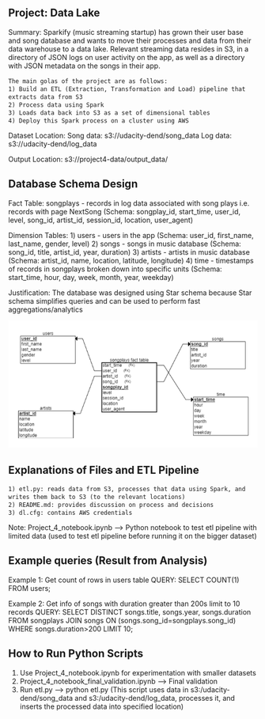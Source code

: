 Project: Data Lake
-------------------------------------
Summary:
	Sparkify (music streaming startup) has grown their user base and song database and wants to move their processes and data from their data warehouse to a data lake.
	Relevant streaming data resides in S3, in a directory of JSON logs on user activity on the app, as well as a directory with JSON metadata on the songs in their app.
	
	The main golas of the project are as follows:
	1) Build an ETL (Extraction, Transformation and Load) pipeline that extracts data from S3
	2) Process data using Spark
	3) Loads data back into S3 as a set of dimensional tables
	4) Deploy this Spark process on a cluster using AWS

Dataset Location:
	Song data: s3://udacity-dend/song_data
	Log data: s3://udacity-dend/log_data

Output Location:
s3://project4-data/output_data/


Database Schema Design
------------------------
Fact Table: 
    songplays - records in log data associated with song plays i.e. records with page NextSong
	(Schema: songplay_id, start_time, user_id, level, song_id, artist_id, session_id, location, user_agent)

Dimension Tables:
    1) users - users in the app
       (Schema: user_id, first_name, last_name, gender, level)
    2) songs - songs in music database
       (Schema: song_id, title, artist_id, year, duration)
    3) artists - artists in music database
       (Schema: artist_id, name, location, latitude, longitude)
    4) time - timestamps of records in songplays broken down into specific units
       (Schema: start_time, hour, day, week, month, year, weekday)

Justification: The database was designed using Star schema because Star schema simplifies queries and can be used to perform fast aggregations/analytics

![star_schema](star_schema.png)



Explanations of Files and ETL Pipeline
----------------------------------------
	1) etl.py: reads data from S3, processes that data using Spark, and writes them back to S3 (to the relevant locations)
	2) README.md: provides discussion on process and decisions
	3) dl.cfg: contains AWS credentials
 
Note:  	Project_4_notebook.ipynb --> Python notebook to test etl pipeline with limited data (used to test etl pipeline before running it on the bigger dataset)



Example queries (Result from Analysis)
---------------------------------------
Example 1: Get count of rows in users table
    QUERY: SELECT COUNT(1) FROM users; 

Example 2: Get info of songs with duration greater than 200s limit to 10 records
    QUERY: 	SELECT DISTINCT songs.title, 
							songs.year, 
							songs.duration 
			FROM songplays 
			JOIN songs ON (songs.song_id=songplays.song_id) 
			WHERE songs.duration>200
			LIMIT 10;



How to Run Python Scripts
--------------------------
1) Use Project_4_notebook.ipynb for experimentation with smaller datasets
2) Project_4_notebook_final_validation.ipynb --> Final validation
3) Run etl.py --> python etl.py (This script uses data in s3:/udacity-dend/song_data and s3:/udacity-dend/log_data, processes it, and inserts the processed data into specified location)

